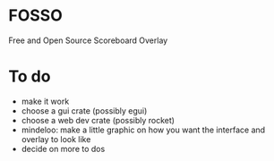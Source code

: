 # FOSSO
Free and Open Source Scoreboard Overlay

# To do
 - make it work
 - choose a gui crate (possibly egui)
 - choose a web dev crate (possibly rocket)
 - mindeloo: make a little graphic on how you want the interface and overlay to look like
 - decide on more to dos
